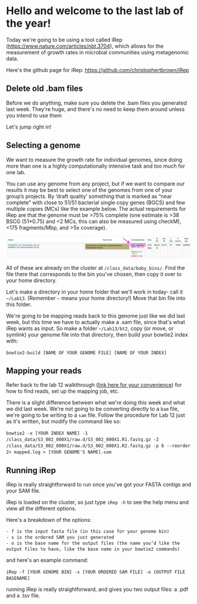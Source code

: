 # Hello and welcome to the last lab of the year!

Today we're going to be using a tool called iRep (https://www.nature.com/articles/nbt.3704), which allows for the measurement of growth rates in microbial communities using metagenomic data.

Here's the github page for iRep: https://github.com/christophertbrown/iRep

## Delete old .bam files

Before we do anything, make sure you delete the .bam files you generated last week. They're huge, and there's no need to keep them around unless you intend to use them 

Let's jump right in!

## Selecting a genome 

We want to measure the growth rate for individual genomes, since doing more than one is a highly computationally intensive task and too much for one lab.

You can use any genome from any project, but if we want to compare our results it may be best to select one of the genomes from one of your group’s projects.  By ‘draft quality’ something that is marked as “near complete” with close to 51/51 bacterial single copy genes (BGCS) and few multiple copies (MCs) like the example below.  The actual requirements for iRep are that the genome must be >75% complete (one estimate is >38 BSCG (51*0.75) and <2 MCs, this can also be measured using checkM), <175 fragments/Mbp, and >5x coverage).  

![example_genome.png](example_genome.png)

All of these are already on the cluster at `/class_data/baby_bins/`. Find the file there that corresponds to the bin you've chosen, then copy it over to your home directory.

Let's make a directory in your home folder that we'll work in today- call it `~/Lab13`. (Remember `~` means your home directory!) Move that bin file into this folder.

We're going to be mapping reads back to this genome just like we did last week, but this time we have to actually make a .sam file, since that's what iRep wants as input. So make a folder `~/Lab13/bt2`, copy (or move, or symlink) your genome file into that directory, then build your bowtie2 index with:

```bowtie2-build [NAME OF YOUR GENOME FILE] [NAME OF YOUR INDEX]```

## Mapping your reads

Refer back to the lab 12 walkthrough (<a href=https://github.com/jwestrob/ESPM_112L/blob/master/Week_12/Week_12_Walkthrough.md>link here for your convenience</a>) for how to find reads, set up the mapping job, etc. 

There is a slight difference between what we're doing this week and what we did last week. We're not going to be converting directly to a `bam` file, we're going to be writing to a `sam` file. Follow the procedure for Lab 12 just as it's written, but modify the command like so:

```bowtie2 -x [YOUR INDEX NAME] -1 /class_data/S3_002_000X1/raw.d/S3_002_000X1.R1.fastq.gz -2 /class_data/S3_002_000X1/raw.d/S3_002_000X1.R2.fastq.gz -p 6 --reorder 2> mapped.log > [YOUR GENOME'S NAME].sam```


## Running iRep

iRep is really straightforward to run once you've got your FASTA contigs and your SAM file. 

iRep is loaded on the cluster, so just type `iRep -h` to see the help menu and view all  the different options.

Here's a breakdown of the options:

	- f is the input fasta file (in this case for your genome bin)
	- s is the ordered SAM you just generated
	- o is the base name for the output files (the name you’d like the output files to have, like the base name in your bowtie2 commands)

and here's an example command:

```iRep -f [YOUR GENOME BIN] -s [YOUR ORDERED SAM FILE] -o [OUTPUT FILE BASENAME]```

running iRep is really straightforward, and gives you two output files: a .pdf and a .tsv file. 

